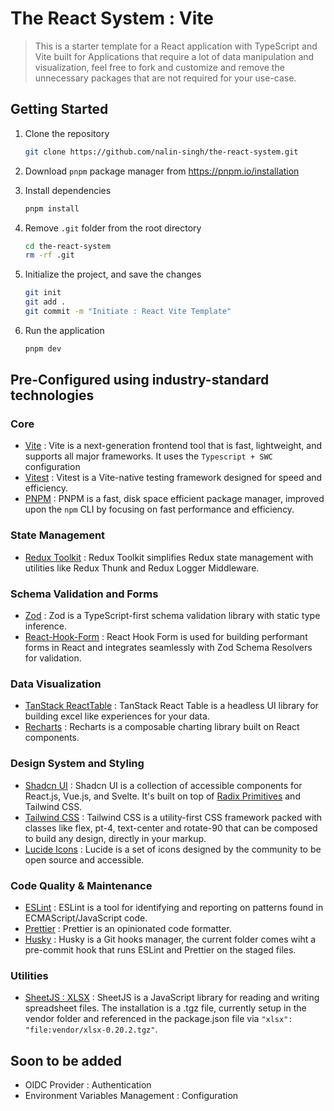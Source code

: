 # The React System : Vite

> This is a starter template for a React application with TypeScript and Vite built for Applications that require a lot of data manipulation and visualization, feel free to fork and customize and remove the unnecessary packages that are not required for your use-case.

## Getting Started

1. Clone the repository

   ```bash
   git clone https://github.com/nalin-singh/the-react-system.git
   ```

2. Download `pnpm` package manager from <https://pnpm.io/installation>

3. Install dependencies

   ```bash
   pnpm install
   ```

4. Remove `.git` folder from the root directory

   ```bash
   cd the-react-system
   rm -rf .git
   ```

5. Initialize the project, and save the changes

   ```bash
   git init
   git add .
   git commit -m "Initiate : React Vite Template"
   ```

6. Run the application

   ```bash
   pnpm dev
   ```

## Pre-Configured using industry-standard technologies

### Core

- [Vite](https://vitejs.dev/) : Vite is a next-generation frontend tool that is fast, lightweight, and supports all major frameworks. It uses the `Typescript + SWC` configuration
- [Vitest](https://vitest.dev/) : Vitest is a Vite-native testing framework designed for speed and efficiency.
- [PNPM](https://pnpm.io/) : PNPM is a fast, disk space efficient package manager, improved upon the `npm` CLI by focusing on fast performance and efficiency.

### State Management

- [Redux Toolkit](https://redux-toolkit.js.org/) : Redux Toolkit simplifies Redux state management with utilities like Redux Thunk and Redux Logger Middleware.

### Schema Validation and Forms

- [Zod](https://zod.dev/) : Zod is a TypeScript-first schema validation library with static type inference.
- [React-Hook-Form](https://react-hook-form.com/) : React Hook Form is used for building performant forms in React and integrates seamlessly with Zod Schema Resolvers for validation.

### Data Visualization

- [TanStack ReactTable](https://tanstack.com/table/v8) : TanStack React Table is a headless UI library for building excel like experiences for your data.
- [Recharts](https://recharts.org/) : Recharts is a composable charting library built on React components.

### Design System and Styling

- [Shadcn UI](https://shadcn.com/docs/ui) : Shadcn UI is a collection of accessible components for React.js, Vue.js, and Svelte.
  It's built on top of [Radix Primitives](https://www.radix-ui.com/primitives) and Tailwind CSS.
- [Tailwind CSS](https://tailwindcss.com/docs/guides/vite) : Tailwind CSS is a utility-first CSS framework packed with classes like flex, pt-4, text-center and rotate-90 that can be composed to build any design, directly in your markup.
- [Lucide Icons](https://lucide.dev/) : Lucide is a set of icons designed by the community to be open source and accessible.

### Code Quality & Maintenance

- [ESLint](https://eslint.org/) : ESLint is a tool for identifying and reporting on patterns found in ECMAScript/JavaScript code.
- [Prettier](https://prettier.io/) : Prettier is an opinionated code formatter.
- [Husky](https://typicode.github.io/husky/) : Husky is a Git hooks manager, the current folder comes wiht a pre-commit hook that runs ESLint and Prettier on the staged files.

### Utilities

- [SheetJS : XLSX](https://docs.sheetjs.com/docs/getting-started/installation/frameworks) : SheetJS is a JavaScript library for reading and writing spreadsheet files. The installation is a .tgz file, currently setup in the vendor folder and referenced in the package.json file via `"xlsx": "file:vendor/xlsx-0.20.2.tgz"`.

## Soon to be added

- OIDC Provider : Authentication
- Environment Variables Management : Configuration
